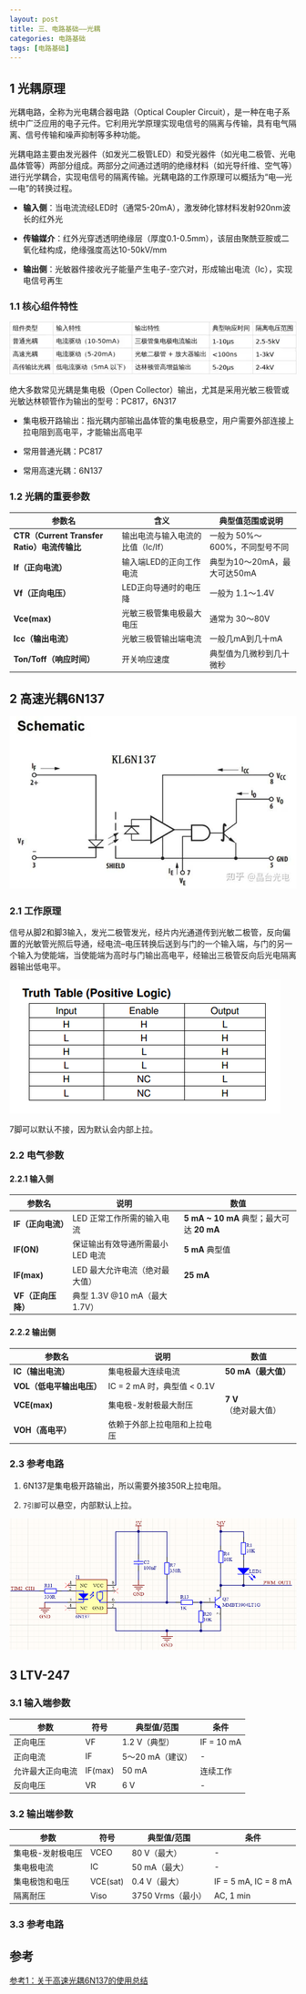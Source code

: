 ```yaml
---
layout: post
title: 三、电路基础——光耦
categories: 电路基础
tags: [电路基础]
---
```


## 1 光耦原理

光耦电路，全称为光电耦合器电路（Optical Coupler Circuit），是一种在电子系统中广泛应用的电子元件。它利用光学原理实现电信号的隔离与传输，具有电气隔离、信号传输和噪声抑制等多种功能。

光耦电路主要由发光器件（如发光二极管LED）和受光器件（如光电二极管、光电晶体管等）两部分组成。两部分之间通过透明的绝缘材料（如光导纤维、空气等）进行光学耦合，实现电信号的隔离传输。光耦电路的工作原理可以概括为“电—光—电”的转换过程。

- **输入侧**：当电流流经LED时（通常5-20mA），激发砷化镓材料发射920nm波长的红外光

- **传输媒介**：红外光穿透透明绝缘层（厚度0.1-0.5mm），该层由聚酰亚胺或二氧化硅构成，绝缘强度高达10-50kV/mm

- **输出侧**：光敏器件接收光子能量产生电子-空穴对，形成输出电流（Ic），实现电信号再生

### 1.1 核心组件特性

![alt text](image.png)

绝大多数常见光耦是集电极（Open Collector）输出，尤其是采用光敏三极管或光敏达林顿管作为输出的型号：PC817，6N317

- 集电极开路输出：指光耦内部输出晶体管的集电极悬空，用户需要外部连接上拉电阻到高电平，才能输出高电平

- 常用普通光耦：PC817

- 常用高速光耦：6N137

### 1.2 光耦的重要参数

| 参数名                                  | 含义                         | 典型值范围或说明            |
| ------------------------------------ | -------------------------- | ------------------- |
| **CTR（Current Transfer Ratio）电流传输比** | 输出电流与输入电流的比值（Ic/If）        | 一般为 50%～600%，不同型号不同 |
| **If（正向电流）**                         | 输入端LED的正向工作电流              | 典型为10～20mA，最大可达50mA |
| **Vf（正向电压）**                         | LED正向导通时的电压降               | 一般为 1.1～1.4V        |
| **Vce(max)**                         | 光敏三极管集电极最大电压               | 通常为 30～80V          |
| **Icc（输出电流）**                        | 光敏三极管输出端电流                 | 一般几mA到几十mA          |
| **Ton/Toff（响应时间）**                   | 开关响应速度                     | 典型值为几微秒到几十微秒        |

## 2 高速光耦6N137

![alt text](image-1.png)

### 2.1 工作原理

信号从脚2和脚3输入，发光二极管发光，经片内光通道传到光敏二极管，反向偏置的光敏管光照后导通，经电流–电压转换后送到与门的一个输入端，与门的另一个输入为使能端，当使能端为高时与门输出高电平，经输出三极管反向后光电隔离器输出低电平。

![alt text](image-2.png)

7脚可以默认不接，因为默认会内部上拉。

### 2.2 电气参数

#### 2.2.1 输入侧

| 参数名          | 说明                      | 数值                                  |
| ------------ | ----------------------- | ----------------------------------- |
| **IF（正向电流）** | LED 正常工作所需的输入电流         | **5 mA \~ 10 mA** 典型；最大可达 **20 mA** |
| **IF(ON)**   | 保证输出有效导通所需最小 LED 电流     | **5 mA** 典型值                        |
| **IF(max)**  | LED 最大允许电流（绝对最大值）       | **25 mA**                           |
| **VF（正向压降）** | 典型 1.3V @10 mA（最大 1.7V） |                                     |

#### 2.2.2 输出侧

| 参数名              | 说明                     | 数值             |
| ---------------- | ---------------------- | -------------- |
| **IC（输出电流）**     | 集电极最大连续电流              | **50 mA（最大值）** |
| **VOL（低电平输出电压）** | IC = 2 mA 时，典型值 < 0.1V |                |
| **VCE(max)**     | 集电极-发射极最大耐压            | **7 V**（绝对最大值） |
| **VOH（高电平）**     | 依赖于外部上拉电阻和上拉电压         |                |

### 2.3 参考电路

1. 6N137是集电极开路输出，所以需要外接350R上拉电阻。

2. `7引脚`可以悬空，内部默认上拉。

![alt text](image-3.png)


## 3 LTV-247

### 3.1 输入端参数

| 参数       | 符号      | 典型值/范围      | 条件                |
| -------- | ------- | ----------- | ----------------- |
| 正向电压     | VF      | 1.2 V（典型）   | IF = 10 mA        |
| 正向电流     | IF      | 5～20 mA（建议） | -                 |
| 允许最大正向电流 | IF(max) | 50 mA       | 连续工作              |
| 反向电压     | VR      | 6 V         | -                 |

### 3.2 输出端参数

| 参数        | 符号       | 典型值/范围        | 条件                   |
| --------- | -------- | ------------- | -------------------- |
| 集电极-发射极电压 | VCEO     | 80 V（最大）      | -                    |
| 集电极电流     | IC       | 50 mA（最大）     | -                    |
| 集电极饱和电压   | VCE(sat) | 0.4 V（最大）     | IF = 5 mA, IC = 8 mA |
| 隔离耐压      | Viso     | 3750 Vrms（最小） | AC, 1 min            |

### 3.3 参考电路




## 参考

[参考1：关于高速光耦6N137的使用总结](https://www.pianshen.com/article/94141839002/)